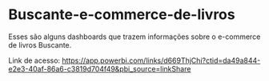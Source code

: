 # Buscante-e-commerce-de-livros
Esses são alguns dashboards que trazem informações sobre o e-commerce de livros Buscante.

Link de acesso: https://app.powerbi.com/links/d669ThjChi?ctid=da49a844-e2e3-40af-86a6-c3819d704f49&pbi_source=linkShare
